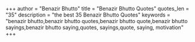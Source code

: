 +++
author = "Benazir Bhutto"
title = "Benazir Bhutto Quotes"
quotes_len = "35"
description = "the best 35 Benazir Bhutto Quotes"
keywords = "benazir bhutto,benazir bhutto quotes,benazir bhutto quote,benazir bhutto sayings,benazir bhutto saying,quotes, sayings,quote, saying, motivation"
+++
